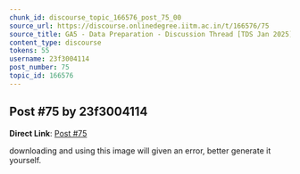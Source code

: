 ```yaml
---
chunk_id: discourse_topic_166576_post_75_00
source_url: https://discourse.onlinedegree.iitm.ac.in/t/166576/75
source_title: GA5 - Data Preparation - Discussion Thread [TDS Jan 2025]
content_type: discourse
tokens: 55
username: 23f3004114
post_number: 75
topic_id: 166576
---
```


## Post #75 by 23f3004114

**Direct Link**: [Post #75](https://discourse.onlinedegree.iitm.ac.in/t/166576/75)

downloading and using this image will given an error, better generate it yourself.
